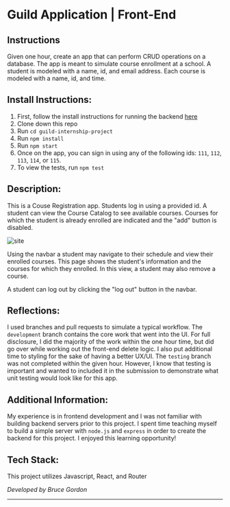 # Guild Application | Front-End 

## Instructions
Given one hour, create an app that can perform CRUD operations on a database. The app is meant to simulate course enrollment at a school.  A student is modeled with a name, id, and email address.  Each course is modeled with a name, id, and time.

## Install Instructions:
1. First, follow the install instructions for running the backend [here](https://github.com/bruce-gordon/guild-project-server)
2. Clone down this repo
3. Run `cd guild-internship-project`
4. Run `npm install`
5. Run `npm start`
6. Once on the app, you can sign in using any of the following ids: `111`, `112`, `113`, `114`, or `115`.
7. To view the tests, run `npm test`

## Description:
This is a Couse Registration app.  Students log in using a provided id.  A student can view the Course Catalog to see available courses.  Courses for which the student is already enrolled are indicated and the "add" button is disabled.  

![site](https://user-images.githubusercontent.com/51416773/112075528-4feb8380-8b3e-11eb-8e60-2e24c3208f62.gif)

Using the navbar a student may navigate to their schedule and view their enrolled courses.  This page shows the student's information and the courses for which they enrolled.  In this view, a student may also remove a course.

A student can log out by clicking the "log out" button in the navbar.

## Reflections:
I used branches and pull requests to simulate a typical workflow.  The `development` branch contains the core work that went into the UI.  For full disclosure, I did the majority of the work within the one hour time, but did go over while working out the front-end delete logic.  I also put additional time to styling for the sake of having a better UX/UI.  The `testing` branch was not completed within the given hour.  However, I know that testing is important and wanted to included it in the submission to demonstrate what unit testing would look like for this app.

## Additional Information:
My experience is in frontend development and I was not familiar with building backend servers prior to this project.  I spent time teaching myself to build a simple server with `node.js` and `express` in order to create the backend for this project.  I enjoyed this learning opportunity!

## Tech Stack:
This project utilizes Javascript, React, and Router

*Developed by Bruce Gordon*
*****************************************************************************

